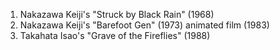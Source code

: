 1. Nakazawa Keiji's "Struck by Black Rain" (1968)
1. Nakazawa Keiji's "Barefoot Gen" (1973) animated film (1983)
1. Takahata Isao's "Grave of the Fireflies" (1988)
